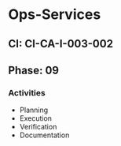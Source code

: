 # Ops-Services

## CI: CI-CA-I-003-002
## Phase: 09

### Activities
- Planning
- Execution
- Verification
- Documentation
